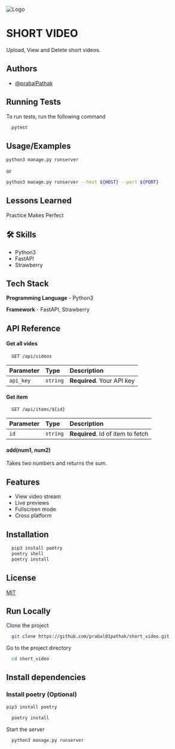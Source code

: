 
![Logo](https://avatars.githubusercontent.com/u/10178994?s=200)
# SHORT VIDEO

Upload, View and Delete short videos.


## Authors

- [@prabalPathak](https://www.github.com/prabal01pathak)


## Running Tests

To run tests, run the following command

```bash
  pytest
```


## Usage/Examples

```sh
python3 manage.py runserver
```
or
```bash
python3 manage.py runserver --host ${HOST} --port ${PORT}
```


## Lessons Learned
Practice Makes Perfect
## 🛠 Skills
- Python3
- FastAPI
- Strawberry


## Tech Stack
**Programming Language** - Python3

**Framework** - FastAPI, Strawberry

## API Reference

#### Get all vides

```http
  GET /api/videos
```

| Parameter | Type     | Description                |
| :-------- | :------- | :------------------------- |
| `api_key` | `string` | **Required**. Your API key |

#### Get item

```http
  GET /api/items/${id}
```

| Parameter | Type     | Description                       |
| :-------- | :------- | :-------------------------------- |
| `id`      | `string` | **Required**. Id of item to fetch |

#### add(num1, num2)

Takes two numbers and returns the sum.


## Features

- View video stream
- Live previews
- Fullscreen mode
- Cross platform


## Installation

```bash
  pip3 install poetry
  poetry shell
  poetry install
```
    
## License

[MIT](https://choosealicense.com/licenses/mit/)


## Run Locally

Clone the project

```bash
  git clone https://github.com/prabal01pathak/short_video.git
```

Go to the project directory

```bash
  cd short_video
```

## Install dependencies

### Install poetry (Optional)
```bash
pip3 install poetry
```

```bash
  poetry install
```

Start the server

```bash
  python3 manage.py runserver
```


